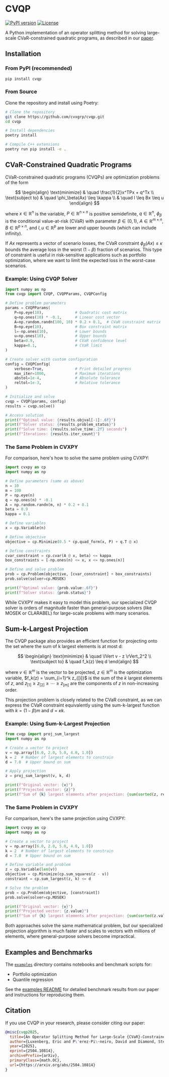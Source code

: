 # CVQP

[![PyPI version](https://img.shields.io/pypi/v/cvqp.svg)](https://pypi.org/project/cvqp/)
[![License](https://img.shields.io/badge/License-Apache%202.0-blue.svg)](LICENSE)

A Python implementation of an operator splitting method for solving large-scale CVaR-constrained quadratic programs, as described in our [paper](https://web.stanford.edu/~boyd/papers/cvar_qp.html).

## Installation

### From PyPI (recommended)

```bash
pip install cvqp
```

### From Source

Clone the repository and install using Poetry:

```bash
# Clone the repository
git clone https://github.com/cvxgrp/cvqp.git
cd cvqp

# Install dependencies
poetry install

# Compile C++ extensions
poetry run pip install -e .
```

## CVaR-Constrained Quadratic Programs

CVaR-constrained quadratic programs (CVQPs) are optimization problems of the form

$$
\begin{align}
\text{minimize} & \quad \frac{1}{2}x^TPx + q^Tx \\
\text{subject to} & \quad \phi_\beta(Ax) \leq \kappa \\
                  & \quad l \leq Bx \leq u
\end{align}
$$

where $x \in \mathbb{R}^n$ is the variable, $P \in \mathbb{R}^{n \times n}$ is positive semidefinite, $q \in \mathbb{R}^n$, $\phi_\beta$ is the conditional value-at-risk (CVaR) with parameter $\beta \in (0,1)$, $A \in \mathbb{R}^{m \times n}$, $B \in \mathbb{R}^{p \times n}$, and $l, u \in \mathbb{R}^p$ are lower and upper bounds (which can include infinity).

If $Ax$ represents a vector of scenario losses, the CVaR constraint $\phi_\beta(Ax) \leq \kappa$ bounds the average loss in the worst $(1-\beta)$ fraction of scenarios. This type of constraint is useful in risk-sensitive applications such as portfolio optimization, where we want to limit the expected loss in the worst-case scenarios.

### Example: Using CVQP Solver

```python
import numpy as np
from cvqp import CVQP, CVQPParams, CVQPConfig

# Define problem parameters
params = CVQPParams(
    P=np.eye(10),              # Quadratic cost matrix
    q=np.ones(10) * -0.1,      # Linear cost vector
    A=np.random.randn(100, 10) * 0.2 + 0.1,  # CVaR constraint matrix
    B=np.eye(10),              # Box constraint matrix
    l=-np.ones(10),            # Lower bounds
    u=np.ones(10),             # Upper bounds
    beta=0.9,                  # CVaR confidence level
    kappa=0.1,                 # CVaR limit
)

# Create solver with custom configuration
config = CVQPConfig(
    verbose=True,              # Print detailed progress
    max_iter=1000,             # Maximum iterations
    abstol=1e-4,               # Absolute tolerance
    reltol=1e-3,               # Relative tolerance
)

# Initialize and solve
cvqp = CVQP(params, config)
results = cvqp.solve()

# Access solution
print(f"Optimal value: {results.objval[-1]:.6f}")
print(f"Solver status: {results.problem_status}")
print(f"Solve time: {results.solve_time:.2f} seconds")
print(f"Iterations: {results.iter_count}")
```

### The Same Problem in CVXPY

For comparison, here's how to solve the same problem using CVXPY:

```python
import cvxpy as cp
import numpy as np

# Define parameters (same as above)
n = 10
m = 100
P = np.eye(n)
q = np.ones(n) * -0.1
A = np.random.randn(m, n) * 0.2 + 0.1
beta = 0.9
kappa = 0.1

# Define variables
x = cp.Variable(n)

# Define objective
objective = cp.Minimize(0.5 * cp.quad_form(x, P) + q.T @ x)

# Define constraints
cvar_constraint = cp.cvar(A @ x, beta) <= kappa
box_constraints = [-np.ones(n) <= x, x <= np.ones(n)]

# Define and solve problem
prob = cp.Problem(objective, [cvar_constraint] + box_constraints)
prob.solve(solver=cp.MOSEK)

print(f"Optimal value: {prob.value:.6f}")
print(f"Solver status: {prob.status}")
```

While CVXPY makes it easy to model this problem, our specialized CVQP solver is orders of magnitude faster than general-purpose solvers (like MOSEK or CLARABEL) for large-scale problems with many scenarios.

## Sum-k-Largest Projection

The CVQP package also provides an efficient function for projecting onto the set where the sum of k largest elements is at most d:

$$
\begin{align}
\text{minimize} & \quad \lVert v - z \rVert_2^2 \\
\text{subject to} & \quad f_k(z) \leq d
\end{align}
$$

where $v \in \mathbb{R}^m$ is the vector to be projected, $z \in \mathbb{R}^m$ is the optimization variable, $f_k(z) = \sum_{i=1}^k z_{[i]}$ is the sum of the $k$ largest elements of $z$, and $z_{[1]} \geq z_{[2]} \geq \cdots \geq z_{[m]}$ are the components of $z$ in non-increasing order.

This projection problem is closely related to the CVaR constraint, as we can express the CVaR constraint equivalently using the sum-k-largest function with $k = (1-\beta)m$ and $d = \kappa k$.

### Example: Using Sum-k-Largest Projection

```python
from cvqp import proj_sum_largest
import numpy as np

# Create a vector to project
v = np.array([6.0, 2.0, 5.0, 4.0, 1.0])
k = 2  # Number of largest elements to constrain
d = 7.0  # Upper bound on sum

# Apply projection
z = proj_sum_largest(v, k, d)

print(f"Original vector: {v}")
print(f"Projected vector: {z}")
print(f"Sum of {k} largest elements after projection: {sum(sorted(z, reverse=True)[:k]):.6f}")
```

### The Same Problem in CVXPY

For comparison, here's the same projection using CVXPY:

```python
import cvxpy as cp
import numpy as np

# Create a vector to project
v = np.array([6.0, 2.0, 5.0, 4.0, 1.0])
k = 2  # Number of largest elements to constrain
d = 7.0  # Upper bound on sum

# Define variable and problem
z = cp.Variable(len(v))
objective = cp.Minimize(cp.sum_squares(z - v))
constraint = cp.sum_largest(z, k) <= d

# Solve the problem
prob = cp.Problem(objective, [constraint])
prob.solve(solver=cp.MOSEK)

print(f"Original vector: {v}")
print(f"Projected vector: {z.value}")
print(f"Sum of {k} largest elements after projection: {sum(sorted(z.value, reverse=True)[:k]):.6f}")
```

Both approaches solve the same mathematical problem, but our specialized projection algorithm is much faster and scales to vectors with millions of elements, where general-purpose solvers become impractical.

## Examples and Benchmarks

The [`examples`](examples/) directory contains notebooks and benchmark scripts for:
- Portfolio optimization
- Quantile regression

See the [examples README](examples/README.md) for detailed benchmark results from our paper and instructions for reproducing them.

## Citation

If you use CVQP in your research, please consider citing our paper:

```bibtex
@misc{cvqp2025,
  title={An Operator Splitting Method for Large-Scale {CVaR}-Constrained Quadratic Programs},
  author={Luxenberg, Eric and P\'erez-Pi\~neiro, David and Diamond, Steven and Boyd, Stephen},
  year={2025},
  eprint={2504.10814},
  archivePrefix={arXiv},
  primaryClass={math.OC},
  url={https://arxiv.org/abs/2504.10814}
}
```